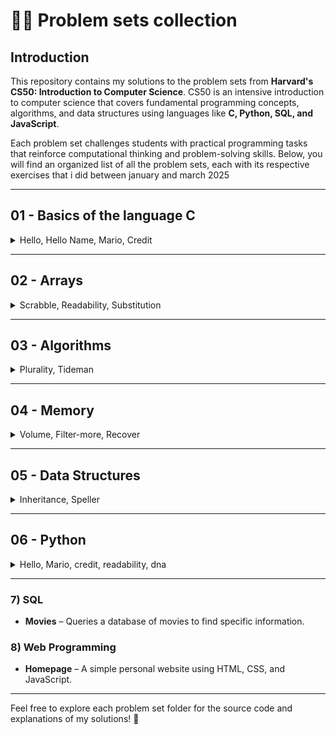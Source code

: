 # 👨‍💻 Problem sets collection

## Introduction  
This repository contains my solutions to the problem sets from **Harvard's CS50: Introduction to Computer Science**. CS50 is an intensive introduction to computer science that covers fundamental programming concepts, algorithms, and data structures using languages like **C, Python, SQL, and JavaScript**.  

Each problem set challenges students with practical programming tasks that reinforce computational thinking and problem-solving skills. Below, you will find an organized list of all the problem sets, each with its respective exercises that i did between january and march 2025

---

## 01 - Basics of the language C 
<details>
<summary>Hello, Hello Name, Mario, Credit</summary>

- **Hello** – Famous Basic C program that prints "hello, world."

![](Misc/hello_world.png)
- **Hello Name** – Little twist of the "hello, world" where user need to input a name and prints "hello, name"

![](Misc/hello_me.png)

- **Mario (More)** – Ask height and prints a pyramid of blocks inspired by Super Mario.

![](Misc/mario-more.png)
  
- **Credit** – A program that verifies credit card numbers using Luhn’s Algorithm and identifies the card network.
 
![](Misc/credit.png)

</details>

---

## 02 - Arrays  

<details>
<summary>Scrabble, Readability, Substitution</summary>

- **Scrabble** - Simple scrabble-like program that give points depending on letters for a given word.

![](Misc/scrabble.png)

- **Readability** – Determines the reading level of a given text using the Coleman-Liau index.

![](Misc/readability.png)

- **Substitution** – Implements a more flexible substitution cipher.

![](Misc/substitution.png)

</details>

---

## 03 - Algorithms  
<details>
<summary>Plurality, Tideman</summary>
  
- **Plurality** – Implements a simple plurality voting system.

![](Misc/plurality.png)


- **Tideman** – Implements a ranked-choice voting system using graph theory.

![](Misc/tideman.png)

</details>

---

## 04 - Memory

<details>
<summary>Volume, Filter-more, Recover</summary>

- **Volume** – Modify an input’s volume by adjusting its memory allocation.
  
  <details>
  
  <summary>Sounds</summary>
  
  
  https://github.com/user-attachments/assets/dc9e0ad2-6342-45ba-9b8e-7dadc155ab29
  > Base - 1.0
  
  
  https://github.com/user-attachments/assets/d5a8ff06-b469-4533-9626-6f1303c43b6e
  > Halfed - 0.5
  
  
  https://github.com/user-attachments/assets/03705c17-33ec-4d25-8db4-8a3e855ed4a8
  > Doubled - 2.0
  
  ---
  </details>

- **Filter-more** – Applies image filters like grayscale, blur, reversed and edge detection using image processing techniques.

  <details>
  
  <summary>Filter images</summary>
    
  ![](04_Memory/filter-more/images/tower.bmp)
  > Base image
  
  ![](Misc/filter/grayscale.bmp)
  > Grayscale generated
  
  ![](Misc/filter/reverse.bmp)
  > Reverse image generated
  
  ![](Misc/filter/blur.bmp)
  > Blur generated
  
  ![](Misc/filter/edge.bmp)
  > Edge detection generated
  
  ---
  </details>

- **Recover** – Recovers deleted JPEG files from a raw memory file.
![](Misc/recover.png)
>Recovered images from card.raw

</details>

---

## 05 - Data Structures
<details>
<summary>Inheritance, Speller</summary>

  
- **Inheritance** – Simulates blood type inheritance across generations using a recursive tree-like structure.

![](Misc/inheritance.png)

- **Speller** – Implements a spell checker using a hash table.

![](Misc/speller.png)

</details>

---

## 06 - Python  
<details>
<summary>Hello, Mario, credit, readability, dna</summary>

- **Sentimental Hello** – Basic Python program that prints "hello, world."

![](Misc/s-hello.png)
  
- **Sentimental Mario** – Re-implementation of the Mario pyramid in Python.

![](Misc/s-mario.png)

- **Sentimental Credit** – Credit card validation using Python.

![](Misc/s-credit.png)

- **Sentimental Readability** – Determines the reading level of a given text using the Coleman-Liau index.

![](Misc/s-readability.png)

- **DNA** - Identifies the owner of a DNA sequence by comparing STR counts with a database of known individuals.

![](Misc/dna.png)

</details>

---

### 7) SQL  
- **Movies** – Queries a database of movies to find specific information.  

### 8) Web Programming  
- **Homepage** – A simple personal website using HTML, CSS, and JavaScript.  

---

Feel free to explore each problem set folder for the source code and explanations of my solutions! 🚀  
